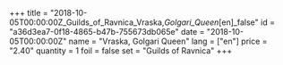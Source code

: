 +++
title = "2018-10-05T00:00:00Z_Guilds_of_Ravnica_Vraska,_Golgari_Queen_[en]_false"
id = "a36d3ea7-0f18-4865-b47b-755673db065e"
date = "2018-10-05T00:00:00Z"
name = "Vraska, Golgari Queen"
lang = ["en"]
price = "2.40"
quantity = 1
foil = false
set = "Guilds of Ravnica"
+++
